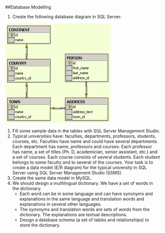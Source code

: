 ##Database Modelling

1.	Create the following database diagram in SQL Server:

![diagram](imgs/diagram.png)

1.	Fill some sample data in the tables with SQL Server Management Studio.
1.	Typical universities have: faculties, departments, professors, students, courses, etc. Faculties have name and could have several departments. Each department has name, professors and courses. Each professor has name, a set of titles (Ph. D, academician, senior assistant, etc.) and a set of courses. Each course consists of several students. Each student belongs to some faculty and to several of the courses. Your task is to create a data model (E/R diagram) for the typical university in SQL Server using SQL Server Management Studio (SSMS).
1.	Create the same data model in MySQL.
1.	We should design a multilingual dictionary. We have a set of words in the dictionary.
	*	Each word can be in some language and can have synonyms and explanations in the same language and translation words and explanations in several other languages.
	*	The synonyms and translation words are sets of words from the dictionary. The explanations are textual descriptions.
	*	Design a database schema (a set of tables and relationships) to store the dictionary.
